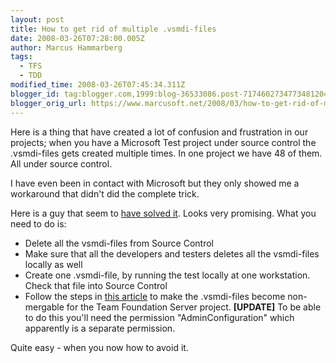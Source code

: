 ```yaml
---
layout: post
title: How to get rid of multiple .vsmdi-files
date: 2008-03-26T07:28:00.005Z
author: Marcus Hammarberg
tags:
  - TFS
  - TDD
modified_time: 2008-03-26T07:45:34.311Z
blogger_id: tag:blogger.com,1999:blog-36533086.post-7174602734773481204
blogger_orig_url: https://www.marcusoft.net/2008/03/how-to-get-rid-of-multiple-vsmdi-files.html
---
```


Here is a thing that have created a lot of confusion and frustration
in our projects; when you have a Microsoft Test project under source
control the .vsmdi-files gets created multiple times. In one project we
have 48 of them. All under source control.

I have even been in contact with Microsoft but they only showed me a
workaround that didn't did the complete trick.

Here is a guy that seem to [have solved
it](http://kjellsj.blogspot.com/2006/04/vsmdi-file-weak-spot-of-vsts-test.html).
Looks very promising. What you need to do is:

- Delete all the vsmdi-files from Source Control
- Make sure that all the developers and testers deletes all the
    vsmdi-files locally as well
- Create one .vsmdi-file, by running the test locally at one
    workstation. Check that file into Source Control
- Follow the steps in [this
    article](http://blogs.vertigosoftware.com/teamsystem/archive/2006/06/23/Beware_the_Team_Test_VSMDI_file.aspx)
    to make the .vsmdi-files become non-mergable for the Team Foundation
    Server project.
    **\[UPDATE\]**
    To be able to do this you'll need the permission
    "AdminConfiguration" which apparently is a separate permission.

Quite easy - when you now how to avoid it.
